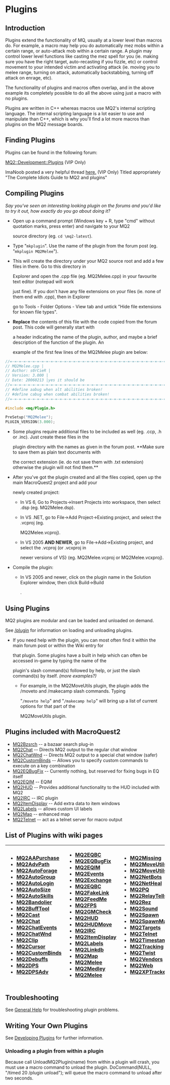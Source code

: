 # Plugins

## Introduction

Plugins extend the functionality of MQ, usually at a lower level than macros do. For example, a macro may help you do automatically mez mobs within a certain range, or auto-attack mob within a certain range. A plugin may control lower level functions like casting the mez spell for you (ie. making sure you have the right target, auto-recasting if you fizzle, etc\) or control movement to your intended victim and activating attack \(ie. moving you to melee range, turning on attack, automatically backstabbing, turning off attack on enrage, etc).

The functionality of plugins and macros often overlap, and in the above example its completely possible to do all the above using just a macro with no plugins.

Plugins are written in C++ whereas macros use MQ2's internal scripting language. The internal scripting language is a lot easier to use and manipulate than C++, which is why you'll find a lot more macros than plugins on the MQ2 message boards.

## Finding Plugins

Plugins can be found in the following forum:

[MQ2::Development::Plugins](https://macroquest.org/phpBB3/viewforum.php?f=31) (VIP Only)

ImaNoob posted a very helpful thread [here.](https://macroquest.org/phpBB3/viewtopic.php?f=31&t=6310) (VIP Only) Titled appropriately "The Complete Idiots Guide to MQ2 and plugins"

## Compiling Plugins

_Say you've seen an interesting looking plugin on the forums and you'd like to try it out, how exactly do you go about doing it?_

* Open up a command prompt (Windows key + R, type "cmd" without quotation marks, press enter) and navigate to your MQ2

  source directory (eg. `cd \mq2-latest`).

* Type "`mkplugin`". Use the name of the plugin from the forum post (eg. "`mkplugin MQ2Melee`").
* This will create the directory under your MQ2 source root and add a few files in there. Go to this directory in

  Explorer and open the .cpp file (eg. MQ2Melee.cpp) in your favourite text editor \(notepad will work

  just fine\). If you don't have any file extensions on your files (ie. none of them end with .cpp), then in Explorer

  go to Tools - Folder Options - View tab and untick "Hide file extensions for known file types".

* **Replace** the contents of this file with the code copied from the forum post. This code will generally start with

  a header indicating the name of the plugin, author, and maybe a brief description of the function of the plugin. An

  example of the first few lines of the MQ2Melee plugin are below:

```c++
//=-=-=-=-=-=-=-=-=-=-=-=-=-=-=-=-=-=-=-=-=-=-=-=-=-=-=-=-=-=-=-=-=-=-=-=-=//
// MQ2Melee.cpp |
// Author: s0rCieR |
// Version: 3.000 |
// Date: 20060213 |yes it should be
//=-=-=-=-=-=-=-=-=-=-=-=-=-=-=-=-=-=-=-=-=-=-=-=-=-=-=-=-=-=-=-=-=-=-=-=-=//
// #define aabug when alt abilities broken!
// #define cabug when combat abilities broken!
//=-=-=-=-=-=-=-=-=-=-=-=-=-=-=-=-=-=-=-=-=-=-=-=-=-=-=-=-=-=-=-=-=-=-=-=-=//

#include <mq/Plugin.h>

PreSetup("MQ2Melee");
PLUGIN_VERSION(3.000);
```

* Some plugins require additional files to be included as well (eg. .ccp, .h or .inc). Just create these files in the

  plugin directory with the names as given in the forum post. \*\*Make sure to save them as plain text documents with

  the correct extension (ie. do not save them with .txt extension) otherwise the plugin will not find them.\*\*

* After you've got the plugin created and all the files copied, open up the main MacroQuest2 project and add your

  newly created project:

  * In VS 6, Go to Projects-&gt;Insert Projects into workspace, then select .dsp (eg. MQ2Melee.dsp).
  * In VS .NET, go to File-&gt;Add Project-&gt;Existing project, and select the .vcproj \(eg.

    MQ2Melee.vcproj\).

  * In VS 2005 **AND NEWER**, go to File-&gt;Add-&gt;Existing project, and select the .vcproj \(or .vcxproj in

    newer versions of VS} (eg. MQ2Melee.vcproj or MQ2Melee.vcxproj).

* Compile the plugin:
  * In VS 2005 and newer, click on the plugin name in the Solution Explorer window, then click Build-&gt;Build

    .

## Using Plugins

MQ2 plugins are modular and can be loaded and unloaded on demand.

See [/plugin](../reference/commands/plugin.md) for information on loading and unloading plugins.

* If you need help with the plugin, you can most often find it within the main forum post or within the Wiki entry for

  that plugin. Some plugins have a built in help which can often be accessed in-game by typing the name of the

  plugin's slash command(s\) followed by help, or just the slash command\(s\) by itself. _\(more examples?)_

  * For example, in the MQ2MoveUtils plugin, the plugin adds the /moveto and /makecamp slash commands. Typing

    "`/moveto help`" and "`/makecamp help`" will bring up a list of current options for that part of the

    MQ2MoveUtils plugin.

## Plugins included with MacroQuest2

* [MQ2Bzsrch](../plugins/core-plugins/mq2bzsrch/) -- a bazaar search plug-in
* [MQ2Chat](../plugins/core-plugins/mq2chat.md) -- Directs MQ2 output to the regular chat window
* [MQ2ChatWnd](../plugins/core-plugins/mq2chatwnd/) -- Directs MQ2 output to a special chat window (safer)
* [MQ2CustomBinds](../plugins/core-plugins/mq2custombinds/) -- Allows you to specify custom commands to execute on a key combination
* [MQ2EQBugFix](../plugins/core-plugins/mq2eqbugfix.md) -- Currently nothing, but reserved for fixing bugs in EQ itself
* [MQ2EQIM](../plugins/discontinued/mq2eqim/) -- EQIM
* [MQ2HUD](../plugins/core-plugins/mq2hud/) -- Provides additional functionality to the HUD included with MQ2
* [MQ2IRC](../plugins/discontinued/mq2irc/) -- IRC plugin
* [MQ2ItemDisplay](../plugins/core-plugins/mq2itemdisplay/) -- Add extra data to item windows
* [MQ2Labels](../plugins/core-plugins/mq2labels.md) -- allows custom UI labels
* [MQ2Map](../plugins/core-plugins/mq2map/) -- enhanced map
* [MQ2Telnet](../plugins/discontinued/mq2telnet/) -- act as a telnet server for macro output

## List of Plugins with wiki pages

<table>
  <thead>
    <tr>
      <th style="text-align:left">
        <ul>
          <li><a href="../plugins/community-plugins/mq2aapurchase/">MQ2AAPurchase</a>
          </li>
          <li><a href="../plugins/community-plugins/mq2advpath/">MQ2AdvPath</a>
          </li>
          <li><a href="../plugins/community-plugins/mq2autoforage/">MQ2AutoForage</a>
          </li>
          <li><a href="../plugins/community-plugins/mq2autogroup/">MQ2AutoGroup</a>
          </li>
          <li><a href="../plugins/core-plugins/mq2autologin/">MQ2AutoLogin</a>
          </li>
          <li><a href="../plugins/community-plugins/mq2autosize/">MQ2AutoSize</a>
          </li>
          <li><a href="../plugins/community-plugins/mq2autoskills/">MQ2AutoSkills</a>
          </li>
          <li><a href="../plugins/community-plugins/mq2bandolier/">MQ2Bandolier</a>
          </li>
          <li><a href="../plugins/community-plugins/mq2bufftool/">MQ2BuffTool</a>
          </li>
          <li><a href="../plugins/community-plugins/mq2cast/">MQ2Cast</a>
          </li>
          <li><a href="../plugins/core-plugins/mq2chat/">MQ2Chat</a>
          </li>
          <li><a href="../plugins/community-plugins/mq2chatevents/">MQ2ChatEvents</a>
          </li>
          <li><a href="../plugins/core-plugins/mq2chatwnd/">MQ2ChatWnd</a>
          </li>
          <li><a href="../plugins/community-plugins/mq2clip/">MQ2Clip</a>
          </li>
          <li><a href="../plugins/community-plugins/mq2cursor/">MQ2Cursor</a>
          </li>
          <li><a href="../plugins/core-plugins/mq2custombinds/">MQ2CustomBinds</a>
          </li>
          <li><a href="../plugins/community-plugins/mq2debuffs/">MQ2Debuffs</a>
          </li>
          <li><a href="../plugins/community-plugins/mq2dps/">MQ2DPS</a>
          </li>
          <li><a href="../plugins/community-plugins/mq2dpsadv/">MQ2DPSAdv</a>
          </li>
        </ul>
      </th>
      <th style="text-align:left">
        <ul>
          <li><a href="../plugins/community-plugins/mq2eqbc/">MQ2EQBC</a>
          </li>
          <li><a href="../plugins/core-plugins/mq2eqbugfix/">MQ2EQBugFix</a>
          </li>
          <li><a href="../plugins/discontinued/mq2eqim/">MQ2EQIM</a>
          </li>
          <li><a href="../plugins/community-plugins/mq2events/">MQ2Events</a>
          </li>
          <li><a href="../plugins/community-plugins/mq2exchange/">MQ2Exchange</a>
          </li>
          <li><a href="../plugins/community-plugins/mq2eqbc/">MQ2EQBC</a>
          </li>
          <li><a href="../plugins/community-plugins/mq2fakelink/">MQ2FakeLink</a>
          </li>
          <li><a href="../plugins/community-plugins/mq2feedme/">MQ2FeedMe</a>
          </li>
          <li><a href="../plugins/discontinued/mq2fps/">MQ2FPS</a>
          </li>
          <li><a href="../plugins/community-plugins/mq2gmcheck/">MQ2GMCheck</a>
          </li>
          <li><a href="../plugins/core-plugins/mq2hud/">MQ2HUD</a>
          </li>
          <li><a href="../plugins/community-plugins/mq2hudmove/">MQ2HUDMove</a>
          </li>
          <li><a href="../plugins/discontinued/mq2irc/">MQ2IRC</a>
          </li>
          <li><a href="../plugins/core-plugins/mq2itemdisplay/">MQ2ItemDisplay</a>
          </li>
          <li><a href="../plugins/core-plugins/mq2labels/">MQ2Labels</a>
          </li>
          <li><a href="../plugins/community-plugins/mq2linkdb/">MQ2Linkdb</a>
          </li>
          <li><a href="../plugins/core-plugins/mq2map/">MQ2Map</a>
          </li>
          <li><a href="../plugins/community-plugins/mq2melee/">MQ2Melee</a>
          </li>
          <li><a href="../plugins/community-plugins/mq2medley/">MQ2Medley</a>
          </li>
          <li><a href="../plugins/community-plugins/mq2melee/">MQ2Melee</a>
          </li>
        </ul>
      </th>
      <th style="text-align:left">
        <ul>
          <li><a href="../plugins/community-plugins/mq2missing/">MQ2Missing</a>
          </li>
          <li><a href="../plugins/community-plugins/mq2moveutils/">MQ2MoveUtils</a>
          </li>
          <li><a href="../plugins/community-plugins/mq2moveutils/mq2moveutils-v11-faq/">MQ2MoveUtils:v11</a>
          </li>
          <li><a href="../plugins/community-plugins/mq2netbots/">MQ2NetBots</a>
          </li>
          <li><a href="../plugins/community-plugins/mq2netheal/">MQ2NetHeal</a>
          </li>
          <li><a href="../plugins/community-plugins/mq2pq/">MQ2PQ</a>
          </li>
          <li><a href="../plugins/community-plugins/mq2relaytells/">MQ2RelayTells</a>
          </li>
          <li><a href="../plugins/community-plugins/mq2rez/">MQ2Rez</a>
          </li>
          <li><a href="../plugins/community-plugins/mq2sound/">MQ2Sound</a>
          </li>
          <li><a href="../plugins/community-plugins/mq2spawn/">MQ2Spawn</a>
          </li>
          <li><a href="../plugins/community-plugins/mq2spawnmaster/">MQ2SpawnMaster</a>
          </li>
          <li><a href="../plugins/community-plugins/mq2targets/">MQ2Targets</a>
          </li>
          <li><a href="../plugins/discontinued/mq2telnet/">MQ2Telnet</a>
          </li>
          <li><a href="../plugins/community-plugins/mq2timestamp/">MQ2Timestamp</a>
          </li>
          <li><a href="../plugins/community-plugins/mq2tracking/">MQ2Tracking</a>
          </li>
          <li><a href="../plugins/community-plugins/mq2twist/">MQ2Twist</a>
          </li>
          <li><a href="../plugins/community-plugins/mq2vendors/">MQ2Vendors</a>
          </li>
          <li><a href="../plugins/discontinued/mq2web/">MQ2Web</a>
          </li>
          <li><a href="../plugins/community-plugins/mq2xptracker/">MQ2XPTracker</a>
          </li>
        </ul>
      </th>
    </tr>
  </thead>
  <tbody></tbody>
</table>

## Troubleshooting

See [General Help](./general-help.md) for troubleshooting plugin problems.

## Writing Your Own Plugins

See [Developing Plugins](./developing/) for further information.

### Unloading a plugin from within a plugin

Because call UnloadMQ2Plugin(name\) from within a plugin will crash, you must use a macro command to unload the plugin. DoCommand\(NULL, "/timed 20 /plugin unload"); will queue the macro command to unload after two seconds.

